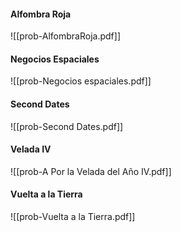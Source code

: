 #### Alfombra Roja

![[prob-AlfombraRoja.pdf]]

#### Negocios Espaciales

![[prob-Negocios espaciales.pdf]]
#### Second Dates

![[prob-Second Dates.pdf]]
#### Velada IV

![[prob-A Por la Velada del Año IV.pdf]]

#### Vuelta a la Tierra

![[prob-Vuelta a la Tierra.pdf]]